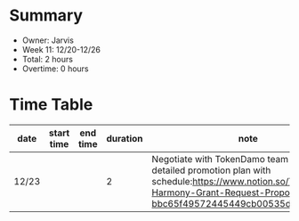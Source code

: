 # Summary
 * Owner: Jarvis
 * Week 11: 12/20-12/26
 * Total: 2 hours
 * Overtime: 0 hours

 # Time Table
 | date  | start time  | end time | duration  |  note |
 |---|---|---|---|---|
 | 12/23 |   |   | 2 | Negotiate with TokenDamo team to create detailed promotion plan with schedule:https://www.notion.so/TokenDamo-Harmony-Grant-Request-Proposal-bbc65f49572445449cb00535dcecca04  |
